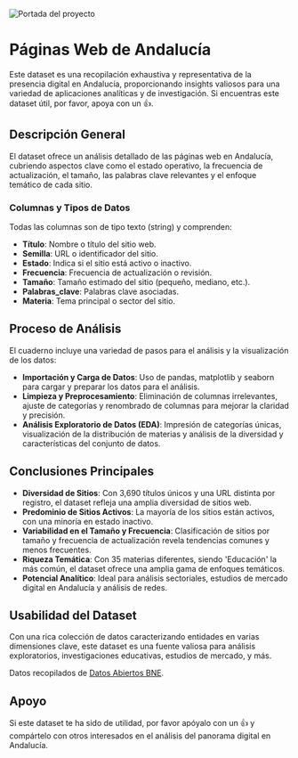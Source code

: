 ![Portada del proyecto](https://github.com/IsabeloCastillo/PaginasWebAndalucia/blob/main/imagen_portada_web_andalucia.png)

# Páginas Web de Andalucía

Este dataset es una recopilación exhaustiva y representativa de la presencia digital en Andalucía, proporcionando insights valiosos para una variedad de aplicaciones analíticas y de investigación. Si encuentras este dataset útil, por favor, apoya con un 👍.

## Descripción General
El dataset ofrece un análisis detallado de las páginas web en Andalucía, cubriendo aspectos clave como el estado operativo, la frecuencia de actualización, el tamaño, las palabras clave relevantes y el enfoque temático de cada sitio.

### Columnas y Tipos de Datos
Todas las columnas son de tipo texto (string) y comprenden:
- **Título**: Nombre o título del sitio web.
- **Semilla**: URL o identificador del sitio.
- **Estado**: Indica si el sitio está activo o inactivo.
- **Frecuencia**: Frecuencia de actualización o revisión.
- **Tamaño**: Tamaño estimado del sitio (pequeño, mediano, etc.).
- **Palabras_clave**: Palabras clave asociadas.
- **Materia**: Tema principal o sector del sitio.

## Proceso de Análisis
El cuaderno incluye una variedad de pasos para el análisis y la visualización de los datos:
- **Importación y Carga de Datos**: Uso de pandas, matplotlib y seaborn para cargar y preparar los datos para el análisis.
- **Limpieza y Preprocesamiento**: Eliminación de columnas irrelevantes, ajuste de categorías y renombrado de columnas para mejorar la claridad y precisión.
- **Análisis Exploratorio de Datos (EDA)**: Impresión de categorías únicas, visualización de la distribución de materias y análisis de la diversidad y características del conjunto de datos.

## Conclusiones Principales
- **Diversidad de Sitios**: Con 3,690 títulos únicos y una URL distinta por registro, el dataset refleja una amplia diversidad de sitios web.
- **Predominio de Sitios Activos**: La mayoría de los sitios están activos, con una minoría en estado inactivo.
- **Variabilidad en el Tamaño y Frecuencia**: Clasificación de sitios por tamaño y frecuencia de actualización revela tendencias comunes y menos frecuentes.
- **Riqueza Temática**: Con 35 materias diferentes, siendo 'Educación' la más común, el dataset ofrece una amplia gama de enfoques temáticos.
- **Potencial Analítico**: Ideal para análisis sectoriales, estudios de mercado digital en Andalucía y análisis de redes.

## Usabilidad del Dataset
Con una rica colección de datos caracterizando entidades en varias dimensiones clave, este dataset es una fuente valiosa para análisis exploratorios, investigaciones educativas, estudios de mercado, y más.

Datos recopilados de [Datos Abiertos BNE](https://datosabiertos.bne.es/en/).

## Apoyo
Si este dataset te ha sido de utilidad, por favor apóyalo con un 👍 y compártelo con otros interesados en el análisis del panorama digital en Andalucía.

